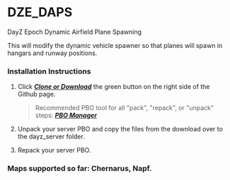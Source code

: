 # DZE_DAPS
DayZ Epoch Dynamic Airfield Plane Spawning

This will modify the dynamic vehicle spawner so that planes will spawn in hangars and runway positions.

### Installation Instructions

1. Click ***[Clone or Download](https://github.com/worldwidesorrow/DZE_DAPS/archive/DZE_DAPS-master.zip)*** the green button on the right side of the Github page.

	> Recommended PBO tool for all "pack", "repack", or "unpack" steps: ***[PBO Manager](http://www.armaholic.com/page.php?id=16369)***
  
2. Unpack your server PBO and copy the files from the download over to the dayz_server folder.

3. Repack your server PBO.

### Maps supported so far: Chernarus, Napf.
